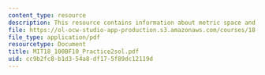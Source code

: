 ```yaml
---
content_type: resource
description: This resource contains information about metric space and sequences bounded.
file: https://ol-ocw-studio-app-production.s3.amazonaws.com/courses/18-100b-analysis-i-fall-2010/cc9b2fc8b1d354a8df175f89dc12119d_MIT18_100BF10_Practice2sol.pdf
file_type: application/pdf
resourcetype: Document
title: MIT18_100BF10_Practice2sol.pdf
uid: cc9b2fc8-b1d3-54a8-df17-5f89dc12119d
---
```

